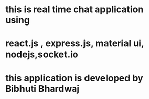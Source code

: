 # this is real time chat application using 
# react.js , express.js, material ui, nodejs,socket.io
# this application is developed by Bibhuti Bhardwaj 
